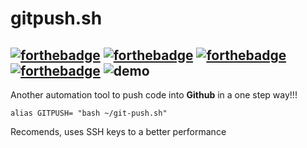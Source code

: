 # gitpush.sh
[![forthebadge](http://forthebadge.com/images/badges/built-with-love.svg)](http://forthebadge.com) [![forthebadge](http://forthebadge.com/images/badges/built-by-developers.svg)](http://forthebadge.com) [![forthebadge](http://forthebadge.com/images/badges/uses-git.svg)](http://forthebadge.com) [![forthebadge](http://forthebadge.com/images/badges/built-by-codebabes.svg)](http://forthebadge.com)
![demo](art/out.gif)
---
Another automation tool to push code into **Github** in a one step way!!!

``` shell
alias GITPUSH= "bash ~/git-push.sh"
```
Recomends, uses SSH keys to a better performance 
